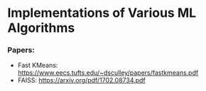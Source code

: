 # Implementations of Various ML Algorithms 




### Papers: 
 * Fast KMeans: https://www.eecs.tufts.edu/~dsculley/papers/fastkmeans.pdf
 * FAISS: https://arxiv.org/pdf/1702.08734.pdf
